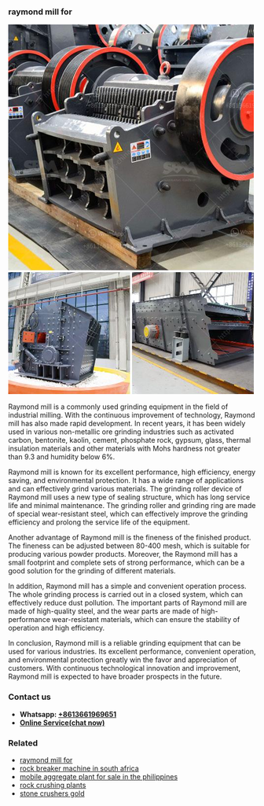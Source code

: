 <h3>raymond mill for</h3><img src='1708322887.jpg' alt=''><p>Raymond mill is a commonly used grinding equipment in the field of industrial milling. With the continuous improvement of technology, Raymond mill has also made rapid development. In recent years, it has been widely used in various non-metallic ore grinding industries such as activated carbon, bentonite, kaolin, cement, phosphate rock, gypsum, glass, thermal insulation materials and other materials with Mohs hardness not greater than 9.3 and humidity below 6%.</p><p>Raymond mill is known for its excellent performance, high efficiency, energy saving, and environmental protection. It has a wide range of applications and can effectively grind various materials. The grinding roller device of Raymond mill uses a new type of sealing structure, which has long service life and minimal maintenance. The grinding roller and grinding ring are made of special wear-resistant steel, which can effectively improve the grinding efficiency and prolong the service life of the equipment.</p><p>Another advantage of Raymond mill is the fineness of the finished product. The fineness can be adjusted between 80-400 mesh, which is suitable for producing various powder products. Moreover, the Raymond mill has a small footprint and complete sets of strong performance, which can be a good solution for the grinding of different materials.</p><p>In addition, Raymond mill has a simple and convenient operation process. The whole grinding process is carried out in a closed system, which can effectively reduce dust pollution. The important parts of Raymond mill are made of high-quality steel, and the wear parts are made of high-performance wear-resistant materials, which can ensure the stability of operation and high efficiency.</p><p>In conclusion, Raymond mill is a reliable grinding equipment that can be used for various industries. Its excellent performance, convenient operation, and environmental protection greatly win the favor and appreciation of customers. With continuous technological innovation and improvement, Raymond mill is expected to have broader prospects in the future.</p><h3>Contact us</h3><ul><li><strong>Whatsapp:&nbsp;<a href="https://wa.me/8613661969651">+8613661969651</a></strong></li><li><a href="https://swt.shibang-china.com/?git&amp;zhl&amp;raymond mill for"><strong>Online Service(chat now)</strong></a></li></ul><h3>Related</h3><ul><li><a href='raymond mill for.md'>raymond mill for</a></li><li><a href='rock breaker machine in south africa.md'>rock breaker machine in south africa</a></li><li><a href='mobile aggregate plant for sale in the philippines.md'>mobile aggregate plant for sale in the philippines</a></li><li><a href='rock crushing plants.md'>rock crushing plants</a></li><li><a href='stone crushers gold.md'>stone crushers gold</a></li></ul>